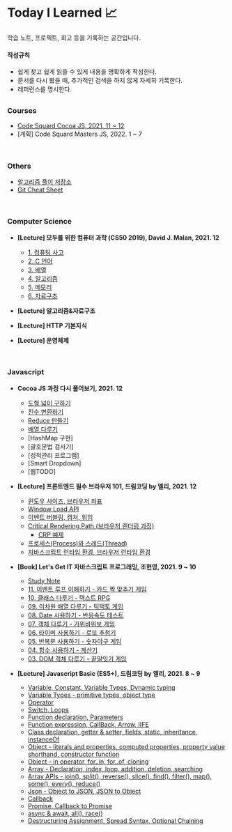 # **Today I Learned 📈**

학습 노트, 프로젝트, 회고 등을 기록하는 공간입니다.

#### **작성규칙**

- 쉽게 찾고 쉽게 읽을 수 있게 내용을 명확하게 작성한다.
- 문서를 다시 봤을 때, 추가적인 검색을 하지 않게 자세히 기록한다.
- 레퍼런스를 명시한다.

##

### Courses

- [Code Squard Cocoa JS, 2021. 11 ~ 12](https://github.com/mansaout/codesquard-cocoa-js)
- [계획] Code Squard Masters JS, 2022. 1 ~ 7

<br>

### Others

- [알고리즘 풀이 저장소](Algorithm/README.md)
- [Git Cheat Sheet](https://github.com/mansaout/TIL/blob/main/Git/git_cheat_sheet.md)

<br>

### Computer Science

- **[Lecture] 모두를 위한 컴퓨터 과학 (CS50 2019), David J. Malan, 2021. 12**

  - [1. 컴퓨팅 사고](CS50_2019/computational_thinking.md)
  - [2. C 언어](CS50_2019/c_language.md)
  - [3. 배열](CS50_2019/array.md)
  - [4. 알고리즘](CS50_2019/algorithms.md)
  - [5. 메모리](CS50_2019/memory.md)
  - [6. 자료구조](CS50_2019/data_structures.md)

- **[Lecture] 알고리즘&자료구조**
- **[Lecture] HTTP 기본지식**
- **[Lecture] 운영체제**

<br>

### Javascript

- **Cocoa JS 과정 다시 풀어보기, 2021. 12**

  - [도형 넓이 구하기](Javascript/review_cocoa/figureArea.js)
  - [진수 변환하기](Javascript/review_cocoa/notation.js)
  - [Reduce 만들기](Javascript/review_cocoa/myReduce.js)
  - [배열 다루기](Javascript/review_cocoa/playArray.js)
  - [HashMap 구현]
  - [괄호문법 검사기]
  - [성적관리 프로그램]
  - [Smart Dropdown]
  - [웹TODO]

- **[Lecture] 프론트엔드 필수 브라우저 101, 드림코딩 by 엘리, 2021. 12**

  - [윈도우 사이즈, 브라우저 좌표](Javascript/brower101/brower.md)
  - [Window Load API](Javascript/brower101/window-load.md)
  - [이벤트 버블링, 캡처, 위임](Javascript/brower101/event-capturePreventDelegation.md)
  - [Critical Rendering Path (브라우저 렌더링 과정)](Javascript/brower101/critical-rendering-path.md)
    - [CRP 예제](Javascript/brower101/coordinates.html)
  - [프로세스(Process)와 스레드(Thread)](Javascript/brower101/process_thread.md)
  - [자바스크립트 런타임 환경, 브라우저 런타임 환경](Javascript/brower101/javascript_brower_runtime.md)

- **[Book] Let's Get IT 자바스크립트 프로그래밍, 조현영, 2021. 9 ~ 10**

  - [Study Note](Javascript/12webgames/study_note.md)
  - [11. 이벤트 루프 이해하기 - 카드 짝 맞추기 게임](https://github.com/mansaout/card-matching)
  - [10. 클래스 다루기 - 텍스트 RPG](https://github.com/mansaout/text-rpg)
  - [09. 이차원 배열 다루기 - 틱택토 게임](https://github.com/mansaout/tictactoe)
  - [08. Date 사용하기 - 반응속도 테스트](https://github.com/mansaout/response-check)
  - [07. 객체 다루기 - 가위바위보 게임](https://github.com/mansaout/scissors-rock-spaper)
  - [06. 타이머 사용하기 - 로또 추첨기](https://github.com/mansaout/lotto)
  - [05. 반복문 사용하기 - 숫자야구 게임](https://github.com/mansaout/number-baseball)
  - [04. 함수 사용하기 - 계산기](https://github.com/mansaout/calculator)
  - [03. DOM 객체 다루기 - 끝말잇기 게임](https://github.com/mansaout/word-relay)

- **[Lecture] Javascript Basic (ES5+), 드림코딩 by 엘리, 2021. 8 ~ 9**

  - [Variable, Constant, Variable Types, Dynamic typing](Javascript/basic/02_variable.md)
  - [Variable Types - primitive types, object type](Javascript/basic/03_variable_type.md)
  - [Operator](Javascript/basic/04_operator.md)
  - [Switch, Loops](Javascript/basic/05_switch_loops.md)
  - [Function declaration, Parameters](Javascript/basic/06_function.md)
  - [Function expression, CallBack, Arrow, IIFE](Javascript/basic/07_first_class_function.md)
  - [Class declaration, getter & setter, fields, static, inheritance, instanceOf](Javascript/basic/08_class.md)
  - [Object - literals and properties, computed properties, property value shorthand, constructor function](Javascript/basic/09_object_1.md)
  - [Object - in operator, for..in, for..of, cloning](Javascript/basic/10_object_2.md)
  - [Array - Declaration, index, loop, addition, deletion, searching](Javascript/basic/11_array.md)
  - [Array APIs - join(), split(), reverse(), slice(), find(), filter(), map(), some(), every(), reduce()](Javascript/basic/12_array_api.md)
  - [Json - Object to JSON, JSON to Object](Javascript/basic/13_json.md)
  - [Callback](Javascript/basic/14_callback.md)
  - [Promise, Callback to Promise](Javascript/basic/15_promise.md)
  - [async & await, all(), race()](Javascript/basic/16_async_await.md)
  - [Destructuring Assignment, Spread Syntax, Optional Chaining](Javascript/basic/17_es6_es11.md)

